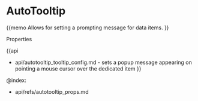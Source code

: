 AutoTooltip 
=============

{{memo Allows for setting a prompting message for data items. }}




<div class='h2'>Properties</div>

{{api
- api/autotooltip_tooltip_config.md - sets a popup message appearing on pointing a mouse cursor over the dedicated item
}}





@index:
- api/refs/autotooltip_props.md

